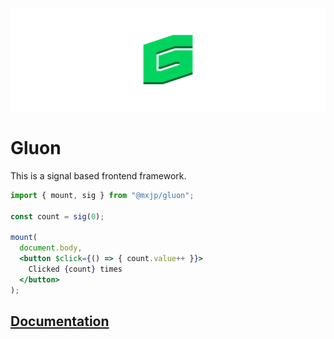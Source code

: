 ![](./docs/assets/banner.svg)

# Gluon
This is a signal based frontend framework.

```jsx
import { mount, sig } from "@mxjp/gluon";

const count = sig(0);

mount(
  document.body,
  <button $click={() => { count.value++ }}>
    Clicked {count} times
  </button>
);
```

## [Documentation](https://mxjp.github.io/gluon/)
